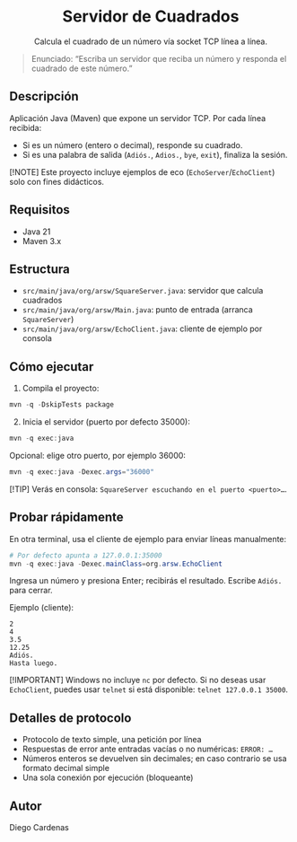<!-- prettier-ignore-start -->
<div align="center">

# Servidor de Cuadrados

Calcula el cuadrado de un número vía socket TCP línea a línea.

</div>
<!-- prettier-ignore-end -->

> Enunciado: “Escriba un servidor que reciba un número y responda el cuadrado de este número.”

## Descripción

Aplicación Java (Maven) que expone un servidor TCP. Por cada línea recibida:
- Si es un número (entero o decimal), responde su cuadrado.
- Si es una palabra de salida (`Adiós.`, `Adios.`, `bye`, `exit`), finaliza la sesión.

[!NOTE]
Este proyecto incluye ejemplos de eco (`EchoServer`/`EchoClient`) solo con fines didácticos.

## Requisitos

- Java 21
- Maven 3.x

## Estructura

- `src/main/java/org/arsw/SquareServer.java`: servidor que calcula cuadrados
- `src/main/java/org/arsw/Main.java`: punto de entrada (arranca `SquareServer`)
- `src/main/java/org/arsw/EchoClient.java`: cliente de ejemplo por consola

## Cómo ejecutar

1) Compila el proyecto:

```powershell
mvn -q -DskipTests package
```

2) Inicia el servidor (puerto por defecto 35000):

```powershell
mvn -q exec:java
```

Opcional: elige otro puerto, por ejemplo 36000:

```powershell
mvn -q exec:java -Dexec.args="36000"
```

[!TIP]
Verás en consola: `SquareServer escuchando en el puerto <puerto>…`.

## Probar rápidamente

En otra terminal, usa el cliente de ejemplo para enviar líneas manualmente:

```powershell
# Por defecto apunta a 127.0.0.1:35000
mvn -q exec:java -Dexec.mainClass=org.arsw.EchoClient
```

Ingresa un número y presiona Enter; recibirás el resultado. Escribe `Adiós.` para cerrar.

Ejemplo (cliente):

```
2
4
3.5
12.25
Adiós.
Hasta luego.
```

[!IMPORTANT]
Windows no incluye `nc` por defecto. Si no deseas usar `EchoClient`, puedes usar `telnet` si está disponible: `telnet 127.0.0.1 35000`.

## Detalles de protocolo

- Protocolo de texto simple, una petición por línea
- Respuestas de error ante entradas vacías o no numéricas: `ERROR: …`
- Números enteros se devuelven sin decimales; en caso contrario se usa formato decimal simple
- Una sola conexión por ejecución (bloqueante)

## Autor

Diego Cardenas

